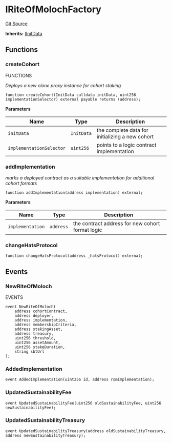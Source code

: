 # IRiteOfMolochFactory
[Git Source](https://github.com/bitbeckers/RiteOfMoloch-v1.0/blob/3b83c2a4b53015049ac521ff1124c3303695c3c7/src/interfaces/IROMFactory.sol)

**Inherits:**
[IInitData](/src/interfaces/IInitData.sol/interface.IInitData.md)


## Functions
### createCohort

FUNCTIONS

*Deploys a new clone proxy instance for cohort staking*


```solidity
function createCohort(InitData calldata initData, uint256 implementationSelector) external payable returns (address);
```
**Parameters**

|Name|Type|Description|
|----|----|-----------|
|`initData`|`InitData`|the complete data for initializing a new cohort|
|`implementationSelector`|`uint256`|points to a logic contract implementation|


### addImplementation

*marks a deployed contract as a suitable implementation for additional cohort formats*


```solidity
function addImplementation(address implementation) external;
```
**Parameters**

|Name|Type|Description|
|----|----|-----------|
|`implementation`|`address`|the contract address for new cohort format logic|


### changeHatsProtocol


```solidity
function changeHatsProtocol(address _hatsProtocol) external;
```

## Events
### NewRiteOfMoloch
EVENTS


```solidity
event NewRiteOfMoloch(
    address cohortContract,
    address deployer,
    address implementation,
    address membershipCriteria,
    address stakingAsset,
    address treasury,
    uint256 threshold,
    uint256 assetAmount,
    uint256 stakeDuration,
    string sbtUrl
);
```

### AddedImplementation

```solidity
event AddedImplementation(uint256 id, address romImplementation);
```

### UpdatedSustainabilityFee

```solidity
event UpdatedSustainabilityFee(uint256 oldSustainabilityFee, uint256 newSustainabilityFee);
```

### UpdatedSustainabilityTreasury

```solidity
event UpdatedSustainabilityTreasury(address oldSustainabilityTreasury, address newSustainabilityTreasury);
```


